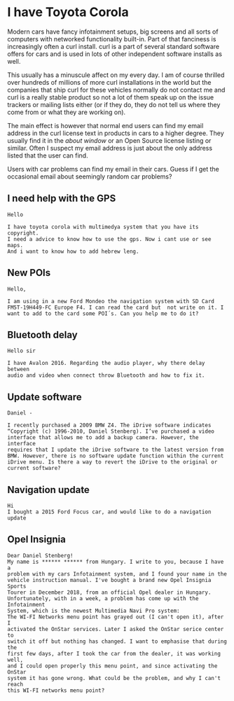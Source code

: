 # I have Toyota Corola

Modern cars have fancy infotainment setups, big screens and all sorts of
computers with networked functionality built-in. Part of that fanciness is
increasingly often a curl install. curl is a part of several standard software
offers for cars and is used in lots of other independent software installs as
well.

This usually has a minuscule affect on my every day. I am of course thrilled
over hundreds of millions of more curl installations in the world but the
companies that ship curl for these vehicles normally do not contact me and
curl is a really stable product so not a lot of them speak up on the issue
trackers or mailing lists either (or if they do, they do not tell us where
they come from or what they are working on).

The main effect is however that normal end users can find my email address in
the curl license text in products in cars to a higher degree. They usually
find it in the *about window* or an Open Source license listing or similar.
Often I suspect my email address is just about the only address listed that
the user can find.

Users with car problems can find my email in their cars. Guess if I get the
occasional email about seemingly random car problems?

## I need help with the GPS

    Hello

    I have toyota corola with multimedya system that you have its copyright.
    I need a advice to know how to use the gps. Now i cant use or see maps.
    And i want to know how to add hebrew leng.

## New POIs

    Hello,
    
    I am using in a new Ford Mondeo the navigation system with SD Card
    FM5T-19H449-FC Europe F4. I can read the card but  not write on it. I
    want to add to the card some POI´s. Can you help me to do it?

## Bluetooth delay

    Hello sir
    
    I have Avalon 2016. Regarding the audio player, why there delay between
    audio and video when connect throw Bluetooth and how to fix it.

## Update software

    Daniel -

    I recently purchased a 2009 BMW Z4. The iDrive software indicates
    “Copyright (c) 1996-2010, Daniel Stenberg). I’ve purchased a video
    interface that allows me to add a backup camera. However, the interface
    requires that I update the iDrive software to the latest version from
    BMW. However, there is no software update function within the current
    iDrive menu. Is there a way to revert the iDrive to the original or
    current software?

## Navigation update

    Hi
    I bought a 2015 Ford Focus car, and would like to do a navigation update

## Opel Insignia

    Dear Daniel Stenberg!
    My name is ****** ****** from Hungary. I write to you, because I have a
    problem with my cars Infotainment system, and I found your name in the
    vehicle instruction manual. I've bought a brand new Opel Insignia Sports
    Tourer in December 2018, from an official Opel dealer in Hungary.
    Unfortunately, with in a week, a problem has come up with the Infotainment
    System, which is the newest Multimedia Navi Pro system:
    The WI-FI Networks menu point has grayed out (I can't open it), after I
    activated the OnStar services. Later I asked the OnStar serice center to
    switch it off but nothing has changed. I want to emphasise that during the
    first few days, after I took the car from the dealer, it was working well,
    and I could open properly this menu point, and since activating the OnStar
    system it has gone wrong. What could be the problem, and why I can't reach
    this WI-FI networks menu point?
